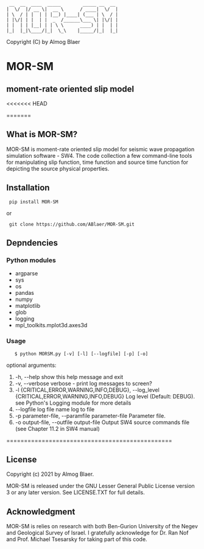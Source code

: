 	 __  __  ____  _____        _____ __  __ 
	|  \/  |/ __ \|  __ \      / ____|  \/  |
	| \  / | |  | | |__) |____| (___ | \  / |
	| |\/| | |  | |  _  /______\___ \| |\/| |
	| |  | | |__| | | \ \      ____) | |  | |
	|_|  |_|\____/|_|  \_\    |_____/|_|  |_|
 
Copyright (C) by Almog Blaer 
 
# MOR-SM

## moment-rate oriented slip model

<<<<<<< HEAD


=======


## What is MOR-SM?

MOR-SM is moment-rate oriented slip model for seismic wave propagation simulation software - SW4.
The code collection a few command-line tools for manipulating slip function, time function and 
source time function for depicting the source physical properties.


## Installation


     pip install MOR-SM

or 

     git clone https://github.com/ABlaer/MOR-SM.git


## Depndencies

### Python modules

* argparse
* sys
* os
* pandas
* numpy
* matplotlib
* glob
* logging
* mpl_toolkits.mplot3d.axes3d

### Usage

       $ python MORSM.py [-v] [-l] [--logfile] [-p] [-o]

optional arguments:

 1. -h, --help            show this help message and exit
 2. -v, --verbose         verbose - print log messages to screen?
 3. -l {CRITICAL,ERROR,WARNING,INFO,DEBUG}, --log_level {CRITICAL,ERROR,WARNING,INFO,DEBUG}  Log level (Default: DEBUG). see Python's Logging module for more details
 4. --logfile log file name log to file
 5. -p parameter-file, --paramfile parameter-file Parameter file.
 6. -o output-file, --outfile output-file Output SW4 source commands file (see Chapter 11.2 in SW4 manual)

===============================================





## License

Copyright (c) 2021 by Almog Blaer.

MOR-SM is released under the GNU Lesser General Public License version 3 or any later version. See LICENSE.TXT for full details.


## Acknowledgment

MOR-SM is relies on research with both Ben-Gurion University of the Negev and Geological Survey of Israel.
I gratefully acknowledge for Dr. Ran Nof and Prof. Michael Tsesarsky for taking part of this code. 
